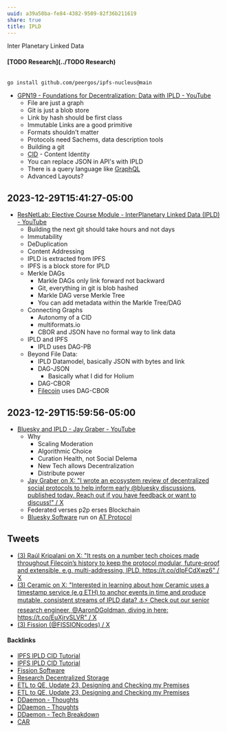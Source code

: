 ```yaml
---
uuid: a39a50ba-fe84-4382-9509-82f36b211619
share: true
title: IPLD
---
```

Inter Planetary Linked Data

#### [TODO Research](../TODO Research)

``` bash

go install github.com/peergos/ipfs-nucleus@main

```

* [GPN19 - Foundations for Decentralization: Data with IPLD - YouTube](https://www.youtube.com/watch?v=totVQXYS1N8)
	* File are just a graph
	* Git is just a blob store
	* Link by hash should be first class
	* Immutable Links are a good primitive
	* Formats shouldn't matter
	* Protocols need Sachems, data description tools
	* Building a git
	* [CID](../87e4fb9d-e5a8-4657-a7ba-f0962d1d075a) - Content Identity
	* You can replace JSON in API's with IPLD
	* There is a query language like [GraphQL](../17962dab-f88d-4746-b8d7-74dcb179d791)
	* Advanced Layouts?

## 2023-12-29T15:41:27-05:00

* [ResNetLab: Elective Course Module - InterPlanetary Linked Data (IPLD) - YouTube](https://www.youtube.com/watch?v=Sgf6j_mCdjI)
	* Building the next git should take hours and not days
	* Immutability
	* DeDuplication
	* Content Addressing
	* IPLD is extracted from IPFS
	* IPFS is a block store for IPLD
	* Merkle DAGs
		* Markle DAGs only link forward not backward
		* Git, everything in git is blob hashed
		* Markle DAG verse Merkle Tree
		* You can add metadata within the Markle Tree/DAG
	* Connecting Graphs
		* Autonomy of a CID
		* multiformats.io
		* CBOR and JSON have no formal way to link data
	* IPLD and IPFS
		* IPLD uses DAG-PB
	* Beyond File Data:
		* IPLD Datamodel, basically JSON with bytes and link
		* DAG-JSON
			* Basically what I did for Holium
		* DAG-CBOR
		* [Filecoin](../9249d3c4-3d1c-4621-95a5-4d5c3e8cf8b5) uses DAG-CBOR

## 2023-12-29T15:59:56-05:00

* [Bluesky and IPLD - Jay Graber - YouTube](https://www.youtube.com/watch?v=jGbBZbl-V8Y)
	* Why
		* Scaling Moderation
		* Algorithmic Choice
		* Curation Health, not Social Delema
		* New Tech allows Decentralization
		* Distribute power
	* [Jay Graber on X: "I wrote an ecosystem review of decentralized social protocols to help inform early @bluesky discussions, published today. Reach out if you have feedback or want to discuss!" / X](https://twitter.com/arcalinea/status/1352316972654944257)
	* Federated verses p2p erses Blockchain
	* [Bluesky Software](../64f66322-df98-4288-9bef-455da3c3610d) run on [AT Protocol](../7c1239fe-72e5-4d27-8f07-02a16c507c6b)

## Tweets

* [(3) Raúl Kripalani on X: "It rests on a number tech choices made throughout Filecoin’s history to keep the protocol modular, future-proof and extensible, e.g. multi-addressing, IPLD. https://t.co/dIpFCdXwz6" / X](https://twitter.com/raulvk/status/1633839400256942080)
* [(3) Ceramic on X: "Interested in learning about how Ceramic uses a timestamp service (e.g ETH) to anchor events in time and produce mutable, consistent streams of IPLD data? ⚓️⚡️ Check out our senior research engineer, @AaronDGoldman, diving in here: https://t.co/EuXjrvSLVR" / X](https://twitter.com/ceramicnetwork/status/1651315760663281664)
* [(3) Fission (@FISSIONcodes) / X](https://twitter.com/FISSIONcodes)

#### Backlinks

* [IPFS IPLD CID Tutorial](/100d6889-e83d-4967-bec2-7e9424d8cd24)
* [IPFS IPLD CID Tutorial](/100d6889-e83d-4967-bec2-7e9424d8cd24)
* [Fission Software](/a39c1acd-86f7-4d11-8490-525428679774)
* [Research Decentralized Storage](/4eeba131-6a6e-4d85-9acc-38cf68f7c9d7)
* [ETL to QE, Update 23, Designing and Checking my Premises](/2bd9365f-daba-418c-bbe8-3aed2804909d)
* [ETL to QE, Update 23, Designing and Checking my Premises](/2bd9365f-daba-418c-bbe8-3aed2804909d)
* [DDaemon - Thoughts](/edc2124b-c88b-4aaf-8d15-4dfb8ca8397b)
* [DDaemon - Thoughts](/edc2124b-c88b-4aaf-8d15-4dfb8ca8397b)
* [DDaemon - Tech Breakdown](/457c6a22-361f-4b4b-9867-809c7c6d0316)
* [CAR](/1cf53dcd-8555-48ce-8782-bba0d34c1f2a)
